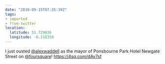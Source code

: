 ```yaml
---
date: "2010-09-15T07:35:39Z"
tags:
- imported
- from-twitter
location:
  latitude: 51.729836
  longitude: -0.118358
---
```

I just ousted [@alexwaddell](/twitter/#/alexwaddell) as the mayor of Ponsbourne Park Hotel Newgate Street on [@foursquare](/twitter/#/foursquare)! https://4sq.com/dAv7sf
